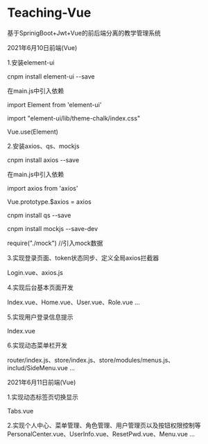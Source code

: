 # Teaching-Vue
基于SprinigBoot+Jwt+Vue的前后端分离的教学管理系统

2021年6月10日前端(Vue)

1.安装element-ui

cnpm install element-ui --save

在main.js中引入依赖

import Element from 'element-ui'

import "element-ui/lib/theme-chalk/index.css"

Vue.use(Element)

2.安装axios、qs、mockjs

cnpm install axios --save

在main.js中引入依赖

import axios from 'axios'

Vue.prototype.$axios = axios

cnpm install qs --save

cnpm install mockjs --save-dev

require("./mock") //引入mock数据

3.实现登录页面、token状态同步、定义全局axios拦截器

Login.vue、axios.js

4.实现后台基本页面开发

Index.vue、Home.vue、User.vue、Role.vue ...

5.实现用户登录信息提示

Index.vue

6.实现动态菜单栏开发

router/index.js、store/index.js、store/modules/menus.js、includ/SideMenu.vue ...

2021年6月11日前端(Vue)

1.实现动态标签页切换显示

Tabs.vue

2.实现个人中心、菜单管理、角色管理、用户管理页以及按钮权限控制等
PersonalCenter.vue、UserInfo.vue、ResetPwd.vue、Menu.vue ...
